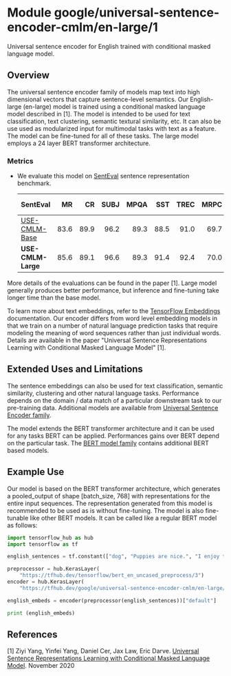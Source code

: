# Module google/universal-sentence-encoder-cmlm/en-large/1

Universal sentence encoder for English trained with conditional masked language
model.

<!-- asset-path: internal -->
<!-- module-type: text-embedding -->
<!-- fine-tunable: true -->
<!-- format: saved_model_2 -->
<!-- language: en -->
<!-- network-architecture: Transformer -->
<!-- dataset: CommonCrawl -->
<!-- dataset: Wikipedia -->

## Overview

The universal sentence encoder family of models map text into high dimensional
vectors that capture sentence-level semantics. Our English-large (en-large)
model is trained using a conditional masked language model described in [1]. The
model is intended to be used for text classification, text clustering, semantic
textural similarity, etc. It can also be use used as modularized input for
multimodal tasks with text as a feature. The model can be fine-tuned for all of
these tasks. The large model employs a 24 layer BERT transformer architecture.

### Metrics

*   We evaluate this model on
    [SentEval](https://github.com/facebookresearch/SentEval) sentence
    representation benchmark.

    | SentEval                                                                          | MR   | CR   | SUBJ | MPQA | SST  | TREC | MRPC | SICK-E | SICK-R | Avg  |
    | :-------------------------------------------------------------------------------- | ---: | ---: | ---: | ---: | ---: | ---: | ---: | -----: | -----: | ---: |
    | [USE-CMLM-Base](https://tfhub.dev/google/universal-sentence-encoder-cmlm/large/1) | 83.6 | 89.9 | 96.2 | 89.3 | 88.5 | 91.0 | 69.7 |   82.3 |   83.4 | 86.0 |
    | **USE-CMLM-Large**                                                                | 85.6 | 89.1 | 96.6 | 89.3 | 91.4 | 92.4 | 70.0 |   82.2 |   84.5 | 86.8 |

More details of the evaluations can be found in the paper [1]. Large model
generally produces better performance, but inference and fine-tuning take longer
time than the base model.

To learn more about text embeddings, refer to the
[TensorFlow Embeddings](https://www.tensorflow.org/tutorials/text/word_embeddings)
documentation. Our encoder differs from word level embedding models in that we
train on a number of natural language prediction tasks that require modeling the
meaning of word sequences rather than just individual words. Details are
available in the paper "Universal Sentence Representations Learning with
Conditional Masked Language Model" [1].

## Extended Uses and Limitations

The sentence embeddings can also be used for text classification, semantic
similarity, clustering and other natural language tasks. Performance depends on
the domain / data match of a particular downstream task to our pre-training
data. Additional models are available from
[Universal Sentence Encoder family](https://tfhub.dev/google/collections/universal-sentence-encoder/1).

The model extends the BERT transformer architecture and it can be used for any
tasks BERT can be applied. Performances gains over BERT depend on the particular
task. The [BERT model family](https://tfhub.dev/google/collections/bert/1)
contains additional BERT based models.

## Example Use

Our model is based on the BERT transformer architecture, which generates a
pooled_output of shape [batch_size, 768] with representations for the entire
input sequences. The representation generated from this model is recommended to
be used as is without fine-tuning. The model is also fine-tunable like other
BERT models. It can be called like a regular BERT model as follows:

```python
import tensorflow_hub as hub
import tensorflow as tf

english_sentences = tf.constant(["dog", "Puppies are nice.", "I enjoy taking long walks along the beach with my dog."])

preprocessor = hub.KerasLayer(
    "https://tfhub.dev/tensorflow/bert_en_uncased_preprocess/3")
encoder = hub.KerasLayer(
    "https://tfhub.dev/google/universal-sentence-encoder-cmlm/en-large/1")

english_embeds = encoder(preprocessor(english_sentences))["default"]

print (english_embeds)

```

## References

[1] Ziyi Yang, Yinfei Yang, Daniel Cer, Jax Law, Eric Darve. [Universal Sentence
Representations Learning with Conditional Masked Language
Model](https://openreview.net/forum?id=WDVD4lUCTzU). November 2020
